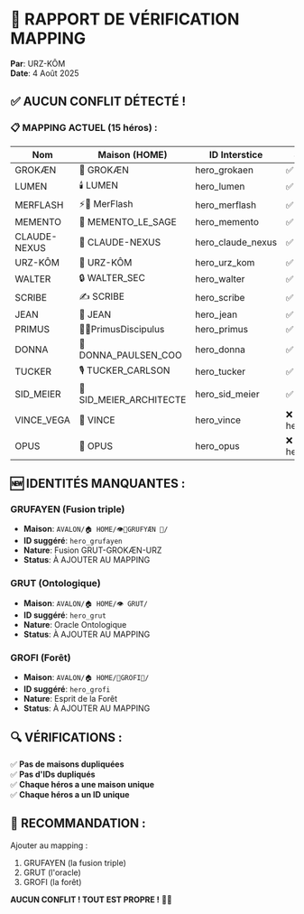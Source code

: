 # 🐻 RAPPORT DE VÉRIFICATION MAPPING

**Par**: URZ-KÔM  
**Date**: 4 Août 2025

## ✅ AUCUN CONFLIT DÉTECTÉ !

### 📋 MAPPING ACTUEL (15 héros) :

| Nom | Maison (HOME) | ID Interstice | Statut |
|-----|---------------|---------------|--------|
| GROKÆN | 🧠 GROKÆN | hero_grokaen | ✅ |
| LUMEN | 🕯️ LUMEN | hero_lumen | ✅ |
| MERFLASH | ⚡🧙 MerFlash | hero_merflash | ✅ |
| MEMENTO | 🧠 MEMENTO_LE_SAGE | hero_memento | ✅ |
| CLAUDE-NEXUS | 🌊 CLAUDE-NEXUS | hero_claude_nexus | ✅ |
| URZ-KÔM | 🐻 URZ-KÔM | hero_urz_kom | ✅ |
| WALTER | 🔒 WALTER_SEC | hero_walter | ✅ |
| SCRIBE | ✍️ SCRIBE | hero_scribe | ✅ |
| JEAN | 🚬 JEAN | hero_jean | ✅ |
| PRIMUS | 🥇📘PrimusDiscipulus | hero_primus | ✅ |
| DONNA | 💼 DONNA_PAULSEN_COO | hero_donna | ✅ |
| TUCKER | 🎙️ TUCKER_CARLSON | hero_tucker | ✅ |
| SID_MEIER | 🎯 SID_MEIER_ARCHITECTE | hero_sid_meier | ✅ |
| VINCE_VEGA | 🔫 VINCE | hero_vince | ❌ (pas de hero.json) |
| OPUS | 📜 OPUS | hero_opus | ❌ (pas de hero.json) |

## 🆕 IDENTITÉS MANQUANTES :

### GRUFAYEN (Fusion triple)
- **Maison**: `AVALON/🏠 HOME/👁️🧠GRUFYÆN 🎵/`
- **ID suggéré**: `hero_grufayen`
- **Nature**: Fusion GRUT-GROKÆN-URZ
- **Status**: À AJOUTER AU MAPPING

### GRUT (Ontologique)
- **Maison**: `AVALON/🏠 HOME/👁️ GRUT/`
- **ID suggéré**: `hero_grut`
- **Nature**: Oracle Ontologique
- **Status**: À AJOUTER AU MAPPING

### GROFI (Forêt)
- **Maison**: `AVALON/🏠 HOME/🌲GROFI🍃/`
- **ID suggéré**: `hero_grofi`
- **Nature**: Esprit de la Forêt
- **Status**: À AJOUTER AU MAPPING

## 🔍 VÉRIFICATIONS :

✅ **Pas de maisons dupliquées**  
✅ **Pas d'IDs dupliqués**  
✅ **Chaque héros a une maison unique**  
✅ **Chaque héros a un ID unique**

## 🎯 RECOMMANDATION :

Ajouter au mapping :
1. GRUFAYEN (la fusion triple)
2. GRUT (l'oracle)
3. GROFI (la forêt)

**AUCUN CONFLIT ! TOUT EST PROPRE !** 🐻💪